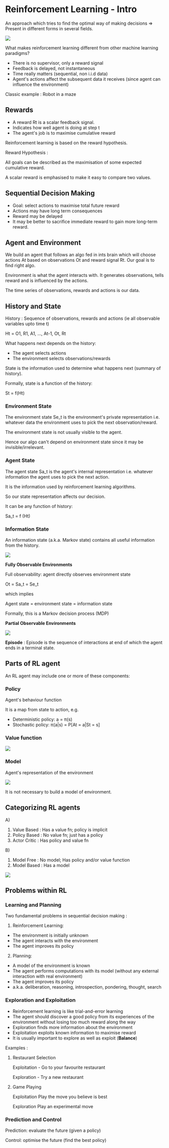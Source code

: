 # Reinforcement Learning - Intro

An approach which tries to find the optimal way of making decisions => Present in different forms in several fields.

![](img/image.png)

What makes reinforcement learning different from other machine learning paradigms?

- There is no supervisor, only a reward signal
- Feedback is delayed, not instantaneous
- Time really matters (sequential, non i.i.d data)
- Agent's actions affect the subsequent data it receives (since agent can influence the environment)

Classic example : Robot in a maze

## Rewards

- A reward Rt is a scalar feedback signal.
- Indicates how well agent is doing at step t
- The agent's job is to maximise cumulative reward

Reinforcement learning is based on the reward hypothesis.

Reward Hypothesis : 

All goals can be described as the maximisation of some expected cumulative reward.

A scalar reward is emphasised to make it easy to compare two values.

## Sequential Decision Making

- Goal: select actions to maximise total future reward
- Actions may have long term consequences
- Reward may be delayed
- It may be better to sacrifice immediate reward to gain more long-term reward.


## Agent and Environment

We build an agent that follows an algo fed in ints brain which will choose actions At based on observations Ot and reward signal Rt. Our goal is to find right algo.

Environment is what the agent interacts with. It generates observations, tells reward and is influenced by the actions. 

The time series of observations, rewards and actions is our data. 

## History and State

History : Sequence of observations, rewards and actions (ie all observable variables upto time t)

Ht = O1, R1, A1, ..., At-1, Ot, Rt

What happens next depends on the history:
- The agent selects actions
- The environment selects observations/rewards

State is the information used to determine what happens next (summary of history).

Formally, state is a function of the history: 

St = f(Ht)

### Environment State

The environment state Se_t is the environment's private representation
i.e. whatever data the
environment uses to pick the
next observation/reward. 

The environment state is not
usually visible to the agent.

Hence our algo can't depend on environment state since it may be invisible/irrelevant.

### Agent State

The agent state Sa_t is the
agent's internal
representation i.e. whatever information
the agent uses to pick the
next action.

It is the information
used by reinforcement
learning algorithms.

So our state representation affects our decision.

It can be any function of
history:

Sa_t = f (Ht) 

### Information State

An information state (a.k.a. Markov state) contains all useful
information from the history.

![](img/image-3.png)


**Fully Observable Environments**

Full observability: agent directly
observes environment state

Ot = Sa_t = Se_t

which implies

Agent state = environment
state = information state

Formally, this is a Markov
decision process (MDP)

**Partial Observable Environments**

![](img/image-4.png)

**Episode** : Episode is the sequence of interactions at end of which the agent ends in a terminal state.

## Parts of RL agent

An RL agent may include one or more of these components:

### Policy

Agent's behaviour function

It is a map from state to action, e.g.
- Deterministic policy: a = π(s)
- Stochastic policy: π(a|s) = P[At = a|St = s]

### Value function

![](img/image-5.png)

### Model

Agent's representation of the environment

![](img/image-6.png)

It is not necessary to build a model of environment.

## Categorizing RL agents

A)
1) Value Based : Has a value fn; policy is implicit
2) Policy Based : No value fn; just has a policy
3) Actor Critic : Has policy and value fn

B)
1) Model Free : No model; Has policy and/or value function
2) Model Based : Has a model

![](img/image-7.png)

## Problems within RL

### Learning and Planning

Two fundamental problems in sequential decision making : 

1. Reinforcement Learning:
- The environment is initially unknown
- The agent interacts with the environment
- The agent improves its policy

2. Planning:
- A model of the environment is known
- The agent performs computations with its model (without any
external interaction with real environment)
- The agent improves its policy
- a.k.a. deliberation, reasoning, introspection, pondering,
thought, search

### Exploration and Exploitation

- Reinforcement learning is like trial-and-error learning
- The agent should discover a good policy from its experiences of the environment without losing too much reward along the way
- Exploration finds more information about the environment
- Exploitation exploits known information to maximise reward
- It is usually important to explore as well as exploit (**Balance**)

Examples : 

1. Restaurant Selection
   
    Exploitation -  Go to your favourite restaurant
    
    Exploration - Try a new restaurant

2. Game Playing
 
    Exploitation Play the move you believe is best
    
    Exploration Play an experimental move

### Prediction and Control

Prediction: evaluate the future (given a policy)

Control: optimise the future (find the best policy)
